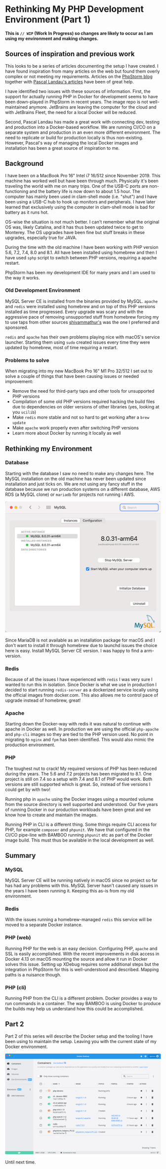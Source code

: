 # Rethinking My PHP Development Environment (Part 1)

**This is `// WIP` (Work In Progress) so changes are likely to occur as I am using my environment and making changes.**

## Sources of inspiration and previous work

This looks to be a series of articles documenting the setup I have created. I have found inspiration from many articles on the web but found them overly complex or not meeting my requirements. Articles on the [PhpStorm blog](https://www.jetbrains.com/help/phpstorm/docker.html) together with [Pascal Landau's articles](https://www.pascallandau.com/blog/phpstorm-docker-xdebug-3-php-8-1-in-2022/) have been of great help.

I have identified two issues with these sources of information. First, the support for actually running PHP in Docker for development seems to have been down-played in PhpStorm in recent years. The image repo is not well-maintained anymore. JetBrains are leaving the computer for the cloud and with JetBrains Fleet, the need for a local Docker will be reduced.

Second, Pascal Landau has made a great work with connecting dev, testing and production into a Docker-based workflow. We are running CI/CO on a separate system and production in an even more different environment. The need to replicate or build for production locally is thus non-existing. However, Pascal's way of managing the local Docker images and installation has been a great source of inspiration to me.

## Background

I have been on a MacBook Pro 16" Intel i7 16/512 since November 2019. This machine has worked well but have been through much. Physically it's been traveling the world with me on many trips. One of the USB-C ports are non-functioning and the battery life is now down to about 1.5 hour. The computer has mainly been used in clam-shell mode (i.e. "shut") and I have been using a USB-C hub to hook up monitors and peripherals. I have later learned that exclusively using the computer in clam-shell mode is bad for battery as it runs hot.

OS-wise the situation is not much better. I can't remember what the original OS was, likely Catalina, and it has thus been updated twice to get to Monterey. The OS upgrades have been fine but stuff breaks in these upgrades, especially true for JAVA. 

During the time with the old machine I have been working with PHP version 5.6, 7.2, 7.4, 8.0 and 8.1. All have been installed using homebrew and then I have used `sphp` script to switch between PHP versions, requiring a apache restart.

PhpStorm has been my development IDE for many years and I am used to the way it works.

### Old Development Environment

MySQL Server CE is installed from the binaries provided by MySQL. `apache` and `redis` were installed using homebrew and on top of this PHP versions installed as time progressed. Every upgrade was scary and with the aggressive pace of removing unsupported stuff from homebrew forcing my to use taps from other sources [shivammathur's](https://github.com/shivammathur/homebrew-php) was the one I preferred and sponsored.

`redis` and `apache` has their own problems playing nice with macOS's service launcher. Starting them using `sudo` created issues every time they were updated by homebrew, most of time requiring a restart.

### Problems to solve

When migrating into my new MacBook Pro 16" M1 Pro 32/512 I set out to solve a couple of things that have been causing issues or needed improvement:

* Remove the need for third-party taps and other tools for unsupported PHP versions
* Compilation of some old PHP versions required hacking the build files due to dependencies on older versions of other libraries (yes, looking at you `ucilib`)
* Make `redis` more stable and not so hard to get working after a `brew update`
* Make `apache` work properly even after switching PHP versions
* Learn more about Docker by running it locally as well

## Rethinking my Environment

### Database 

Starting with the database I saw no need to make any changes here. The MySQL installation on the old machine has never been updated since installation and just ticks on. We are not using any fancy stuff in the database because we run production systems on a different database, AWS RDS (a MySQL clone) or `mariadb` for projects not running i AWS. 

![MySQL Server CE running natively on arm](images/mysql.png)

Since MariaDB is not available as an installation package for macOS and I don't want to install it through homebrew due to launchd issues the choice here is easy. Install MySQL Server CE version. I was happy to find a arm-version.

### Redis

Because of all the issues I have experienced with `redis` I was very sure I wanted to run this in isolation. Since Docker is what we use in production I decided to start running `redis-server` as a dockerized service locally using the official images from docker.com. This also allows me to control pace of upgrade instead of homebrew, great!

### Apache

Starting down the Docker-way with redis it was natural to continue with apache in Docker as well. In production we are using the official `php-apache` and `php-cli` images so they are tied to the PHP version used. No point in migrating to `nginx` and `fpm` has been identified. This would also mimic the production environment.

### PHP

The toughest nut to crack! My required versions of PHP has been reduced during the years. The 5.6 and 7.2 projects has been migrated to 8.1. One project is still on 7.4 so a setup with 7.4 and 8.1 of PHP would work. Both versions are still supported which is great. So, instead of five versions I could get by with two!

Running php in `apache` using the Docker images using a mounted volume from the source directory is well supported and understood. Our five years of running Docker in our production workloads have been great and we know how to create and maintain the images.

Running PHP in CLI is a different thing. Some things require CLI access for PHP, for example `composer` and `phpunit`. We have that configured in the CI/CO pipe-line with BAMBOO running `phpunit` etc as part of the Docker image build. This must thus be available in the local development as well.

## Summary

### MySQL

MySQL Server CE will be running natively in macOS since no project so far has had any problems with this. MySQL Server hasn't caused any issues in the years I have been running it. Keeping this as-is from my old environment.

### Redis 

With the issues running a homebrew-managed `redis` this service will be moved to a separate Docker instance. 

### PHP (web)

Running PHP for the web is an easy decision. Configuring PHP, `apache` and SSL is easily accomplished. With the recent improvements in disk access in Docker 4.13 on macOS mounting the source and allow it run in Docker solves this issue. Setting up XDebug requires some additional steps but the integration in PhpStorm for this is well-understood and described. Mapping paths is a nuisance though. 

### PHP (cli)

Running PHP from the CLI is a different problem. Docker provides a way to run commands in a container. The way BAMBOO is using Docker to produce the builds may help us understand how this could be accomplished.

## Part 2

Part 2 of this series will describe the Docker setup and the tooling I have been using to maintain the setup. Leaving you with the current state of my Docker environment.

![Docker devenv](images/docker-containers.png)

Until next time.